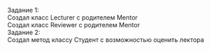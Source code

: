 Задание 1:  
Создал класс Lecturer с родителем Mentor  
Создал класс Reviewer с родителем Mentor  
Задание 2:  
Создал метод классу Студент с возможностью оценить лектора  